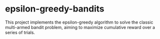 # epsilon-greedy-bandits
This project implements the epsilon-greedy algorithm to solve the classic multi-armed bandit problem, aiming to maximize cumulative reward over a series of trials. 
